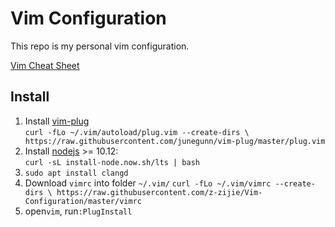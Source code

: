 # Vim Configuration
This repo is my personal vim configuration.

[Vim Cheat Sheet](https://vim.rtorr.com/)

## Install
1. Install [vim-plug](https://github.com/junegunn/vim-plug)  
	`curl -fLo ~/.vim/autoload/plug.vim --create-dirs \
    https://raw.githubusercontent.com/junegunn/vim-plug/master/plug.vim`
2. Install [nodejs](https://nodejs.org/en/download/) >= 10.12:  
	`curl -sL install-node.now.sh/lts | bash`
3. `sudo apt install clangd`
4. Download `vimrc` into folder `~/.vim/`
	`curl -fLo ~/.vim/vimrc --create-dirs \
	https://raw.githubusercontent.com/z-zijie/Vim-Configuration/master/vimrc`
5. open`vim`, run`:PlugInstall`
